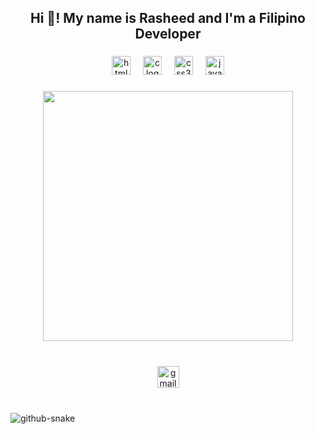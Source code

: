 <h2 align="center">Hi 👋! My name is Rasheed and I'm a Filipino Developer</h2>

###

<div align="center">
  <img src="https://cdn.jsdelivr.net/gh/devicons/devicon/icons/html5/html5-plain.svg" height="30" alt="html5 logo"  />
  <img width="12" />
  <img src="https://cdn.jsdelivr.net/gh/devicons/devicon/icons/c/c-line.svg" height="30" alt="c logo"  />
  <img width="12" />
  <img src="https://cdn.jsdelivr.net/gh/devicons/devicon/icons/css3/css3-plain.svg" height="30" alt="css3 logo"  />
  <img width="12" />
  <img src="https://skillicons.dev/icons?i=java" height="30" alt="java logo"  />
</div>

###

<div align="center">
  <img height="400" src="https://media4.giphy.com/media/v1.Y2lkPTc5MGI3NjExbXp6Mnl3eDE4cGQyZjMzYmhiZDYzenpienkwcjdmdGZpd3Jmc216ZiZlcD12MV9pbnRlcm5hbF9naWZfYnlfaWQmY3Q9Zw/GDWhpl6PTEbkI/giphy.gif"  />
</div>

###

<br clear="both">

<div align="center">
  <a href="tapalesrasheed123@gmail.com" target="_blank">
    <img src="https://img.shields.io/static/v1?message=Gmail&logo=gmail&label=tapalesrasheed123&color=D14836&logoColor=biege&labelColor=white&style=for-the-badge" height="35" alt="gmail logo"  />
  </a>
</div>

###

<br clear="both">

<picture>
  <source media="(prefers-color-scheme: dark)" srcset="https://raw.githubusercontent.com/tobiasmeyhoefer/tobiasmeyhoefer/output/github-snake-dark.svg" />
  <source media="(prefers-color-scheme: light)" srcset="https://raw.githubusercontent.com/tobiasmeyhoefer/tobiasmeyhoefer/output/github-snake.svg" />
  <img alt="github-snake" src="https://raw.githubusercontent.com/tobiasmeyhoefer/tobiasmeyhoefer/output/github-snake.svg" />
</picture>

###
